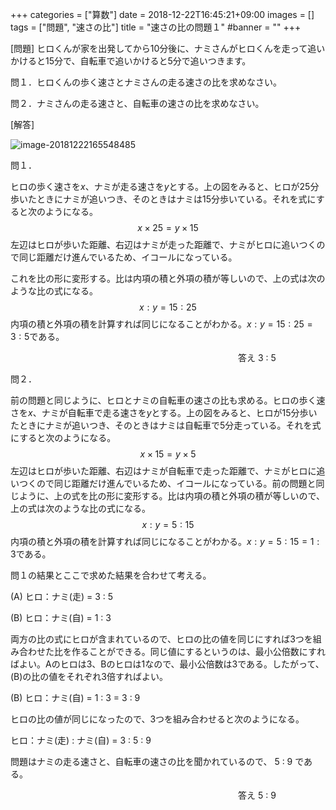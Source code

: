 +++
categories = ["算数"]
date = 2018-12-22T16:45:21+09:00
images = []
tags = ["問題", "速さの比"]
title = "速さの比の問題１"
#banner = ""
+++

[問題] ヒロくんが家を出発してから10分後に、ナミさんがヒロくんを走って追いかけると15分で、自転車で追いかけると5分で追いつきます。

問１．ヒロくんの歩く速さとナミさんの走る速さの比を求めなさい。

問２．ナミさんの走る速さと、自転車の速さの比を求めなさい。

[解答]

<!--more-->

![image-20181222165548485](/images/image-20181222165548485-5465348.png)

問１．

ヒロの歩く速さを$x$、ナミが走る速さを$y$とする。上の図をみると、ヒロが25分歩いたときにナミが追いつき、そのときはナミは15分歩いている。それを式にすると次のようになる。
$$
x\times25 = y\times15
$$
左辺はヒロが歩いた距離、右辺はナミが走った距離で、ナミがヒロに追いつくので同じ距離だけ進んでいるため、イコールになっている。

これを比の形に変形する。比は内項の積と外項の積が等しいので、上の式は次のような比の式になる。
$$
x:y=15:25
$$
内項の積と外項の積を計算すれば同じになることがわかる。$x:y=15:25=3:5$である。

　　　　　　　　　　　　　　　　　　　　　　　　　　答え 3 : 5

問２．

前の問題と同じように、ヒロとナミの自転車の速さの比も求める。ヒロの歩く速さを$x$、ナミが自転車で走る速さを$y$とする。上の図をみると、ヒロが15分歩いたときにナミが追いつき、そのときはナミは自転車で5分走っている。それを式にすると次のようになる。
$$
x\times15 = y\times5
$$
左辺はヒロが歩いた距離、右辺はナミが自転車で走った距離で、ナミがヒロに追いつくので同じ距離だけ進んでいるため、イコールになっている。前の問題と同じように、上の式を比の形に変形する。比は内項の積と外項の積が等しいので、上の式は次のような比の式になる。
$$
x:y=5:15
$$
内項の積と外項の積を計算すれば同じになることがわかる。$x:y=5:15=1:3$である。

問１の結果とここで求めた結果を合わせて考える。

(A) ヒロ：ナミ(走) = 3 : 5 

(B) ヒロ：ナミ(自) = 1 : 3 

両方の比の式にヒロが含まれているので、ヒロの比の値を同じにすれば3つを組み合わせた比を作ることができる。同じ値にするというのは、最小公倍数にすればよい。Aのヒロは3、Bのヒロは1なので、最小公倍数は3である。したがって、(B)の比の値をそれぞれ3倍すればよい。

(B) ヒロ：ナミ(自) = 1 : 3 = 3 : 9

ヒロの比の値が同じになったので、3つを組み合わせると次のようになる。

ヒロ：ナミ(走) : ナミ(自) = 3 : 5 : 9

問題はナミの走る速さと、自転車の速さの比を聞かれているので、 5 : 9 である。

　　　　　　　　　　　　　　　　　　　　　　　　　　答え 5 : 9
